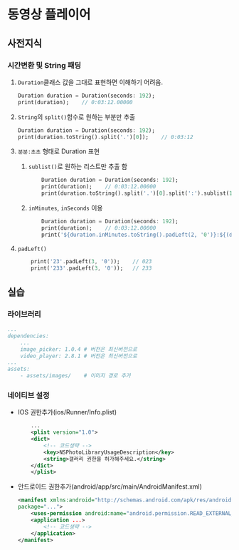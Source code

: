 # 동영상 플레이어

## 사전지식

### 시간변환 및 String 패딩
1. `Duration`클래스 값을 그대로 표현하면 이해하기 어려움.
    ```dart
    Duration duration = Duration(seconds: 192);
    print(duration);    // 0:03:12.00000
    ```

2. `String`의 `split()`함수로 원하는 부분만 추출
    ```dart
    Duration duration = Duration(seconds: 192);
    print(duration.toString().split('.')[0]);    // 0:03:12
    ```

3. `분분:초초` 형태로 Duration 표현
    1. `sublist()`로 원하는 리스트만 추출 함
        ```dart
            Duration duration = Duration(seconds: 192);
            print(duration);    // 0:03:12.00000
            print(duration.toString().split('.')[0].split(':').sublist(1, 3).join(':'));    // 03:12
        ```
    2. `inMinutes`, `inSeconds` 이용
        ```dart
            Duration duration = Duration(seconds: 192);
            print(duration);    // 0:03:12.00000
            print('${duration.inMinutes.toString().padLeft(2, '0')}:${(duration.inSeconds % 60).toString().padLeft(2, '0')}');    // 03:12
        ```

4. `padLeft()`
    ```dart
        print('23'.padLeft(3, '0'));    // 023
        print('233'.padLeft(3, '0'));   // 233
    ```

## 실습

### 라이브러리
```yaml
...
dependencies:
    ...
    image_picker: 1.0.4 # 버전은 최신버전으로
    video_player: 2.8.1 # 버전은 최신버전으로
...
assets:
    - assets/images/    # 이미지 경로 추가
```

### 네이티브 설정
- IOS 권한추가(ios/Runner/Info.plist)
    ```xml
        ...
        <plist version="1.0">
        <dict>
            <!-- 코드생략 -->
            <key>NSPhotoLibraryUsageDescription</key>
            <string>갤러리 권한을 허가해주세요.</string>
        </dict>
        </plist>
    ```
- 안드로이드 권한추가(android/app/src/main/AndroidManifest.xml)
    ```xml
    <manifest xmlns:android="http://schemas.android.com/apk/res/android"
    package="...">
        <uses-permission android:name="android.permission.READ_EXTERNAL_STORAGE" />
        <application ...>
            <!-- 코드생략 -->
        </application>
    </manifest>
    ```
